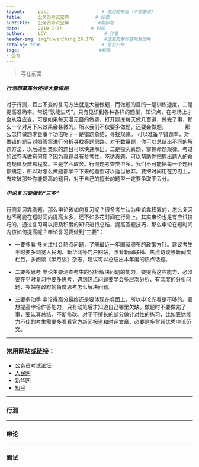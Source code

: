 ```yaml
---
layout:     post                    # 使用的布局（不需要改）
title:      公务员考试宝典          # 标题 
subtitle:   公务员考试宝典           #副标题
date:       2019-2-27           # 时间
author:     LCY                      # 作者
header-img: img/cover/bing_20.JPG    #这篇文章标题背景图片
catalog: true                       # 是否归档
tags:                              #标签
- 公考 
---
```

>写在前面

##### 行测想拿高分还得大量做题　　　　
对于行测，亘古不变的复习方法就是大量做题，而做题的目的一是训练速度，二是提高准确率。常说“孰能生巧”，只有见识到各种各样的题型，知识点，在考场上才会从容应变。可是如果每天漫无目的做题，打开题库每天做几百道，做完了事，那么一个对月下来效果会甚微的。所以我们不仅要多做题，还要会做题。　　　　那么怎样做题才会事半功倍呢？一是错题总结，寻找规律。 可以准备个错题本，对做错的题目对照答案进行分析寻找答题思路。对于数量题，你可以总结出不同的解题方法，以后碰到类似的题目可以快速解出。二是探究真题，掌握命题规律。考过的试卷再做有何用？因为真题具有参考性，吃透真题，可以帮助你把握出题人的命题规律及难易程度。三是学会取舍。行测题考查类型多，我们不可能把每一个题目都搞定，所以对怎么做题都拿不下来的题型可以适当放弃。要把时间用在刀刃上，去攻破那些你能提高的题目，对于自己的擅长的题型一定要争取不丢分。　　　　
#####  申论复习要做到“三多”　　　　
行测复习靠刷题，那么申论该如何复习呢？很多考生认为申论靠积累的，怎么复习也不可能在短时间内提高太多，还不如多花时间在行测上。其实申论也是有应试技巧的，通过复习可以把及积累的知识进行总结，提高答题技巧，那么申论在短时间内该如何提高呢？申论复习要做到“三要”：　　　　

* 一要多看
多关注社会热点问题，了解最近一年国家颁布的政策方针。建议考生平时要多浏览人民网、新华网等门户网站，收看新闻联播、焦点访谈等新闻类栏目，多阅读《半月谈》杂志，建议可以总结出本年度的热点话题。　　　　

* 二要多思考
申论主要测查考生的分析解决问题的能力。要提高这些能力，必须要在平时复习中要多思考，遇到热点问题要学会多层次分析、有深度的分析问题，多站在政府的角度思考怎么解决问题。　　　　

* 三要多动手
申论得高分最终还是要体现在卷面上，所以申论光看是不够的。要想提高申论作答能力，只有动笔后才知道自己哪里欠缺。做题时不要做完了事，要认真总结，不断修改。对于不擅长的部分做针对性的练习，比如表达能力不佳的考生需要多看看官方新闻报道和时评文章，必要是多背背优秀申论范文。



---
### 常用网站或链接：
* [公务员考试论坛](https://bbs.qzzn.com/)
* [人民网](http://www.people.com.cn/)
* [新华网](http://www.xinhuanet.com/?f=pad)
* [知乎](https://www.zhihu.com/question/28608943)




---
### 行测



---
### 申论





---
### 面试